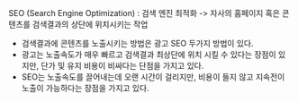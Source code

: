 SEO (Search Engine Optimization) : 검색 엔진 최적화
-> 자사의 홈페이지 혹은 콘텐츠를 검색결과의 상단에 위치시키는 작업

* 검색결과에 콘텐츠를 노출시키는 방법은 광고 SEO 두가지 방법이 있다.
* 광고는 노출속도가 매우 빠르고 검색결과 최상단에 위치 시킬 수 있다는 장점이 있지만, 단가 및 유지 비용이 비싸다는 단점을 가지고 있다.
* SEO는 노출속도를 끌어내는데 오랜 시간이 걸리지만, 비용이 들지 않고  지속전이 노출이 가능하다는 장점을 가지고 있다.


